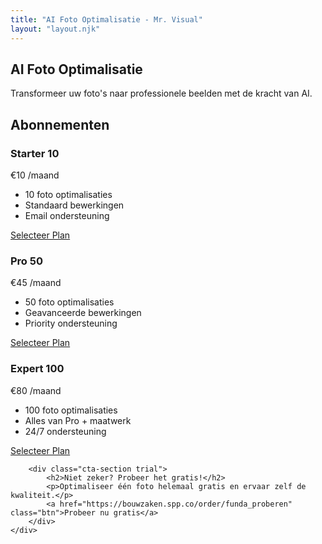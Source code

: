 ```yaml
---
title: "AI Foto Optimalisatie - Mr. Visual"
layout: "layout.njk"
---
```


<section class="hero" style="background-image: url('{{ '/images/Funda foto product.jpeg' | url }}');">
    <div class="hero-content">
        <h1>AI Foto Optimalisatie</h1>
        <p>Transformeer uw foto's naar professionele beelden met de kracht van AI.</p>
    </div>
</section>

<section class="page-content">
    <div class="container">
        <h2>Abonnementen</h2>
        <div class="subscriptions-grid">
            <div class="subscription-card">
                <h3>Starter 10</h3>
                <p class="price">€10 <span>/maand</span></p>
                <ul>
                    <li>10 foto optimalisaties</li>
                    <li>Standaard bewerkingen</li>
                    <li>Email ondersteuning</li>
                </ul>
                <a href="https://bouwzaken.spp.co/order/makelaar" class="btn">Selecteer Plan</a>
            </div>
            <div class="subscription-card popular">
                <h3>Pro 50</h3>
                <p class="price">€45 <span>/maand</span></p>
                <ul>
                    <li>50 foto optimalisaties</li>
                    <li>Geavanceerde bewerkingen</li>
                    <li>Priority ondersteuning</li>
                </ul>
                <a href="https://bouwzaken.spp.co/order/makelaar" class="btn">Selecteer Plan</a>
            </div>
            <div class="subscription-card">
                <h3>Expert 100</h3>
                <p class="price">€80 <span>/maand</span></p>
                <ul>
                    <li>100 foto optimalisaties</li>
                    <li>Alles van Pro + maatwerk</li>
                    <li>24/7 ondersteuning</li>
                </ul>
                <a href="https://bouwzaken.spp.co/order/makelaar" class="btn">Selecteer Plan</a>
            </div>
        </div>

        <div class="cta-section trial">
            <h2>Niet zeker? Probeer het gratis!</h2>
            <p>Optimaliseer één foto helemaal gratis en ervaar zelf de kwaliteit.</p>
            <a href="https://bouwzaken.spp.co/order/funda_proberen" class="btn">Probeer nu gratis</a>
        </div>
    </div>
</section>
